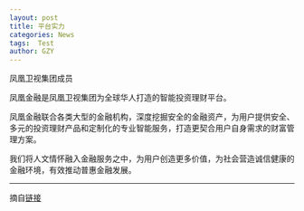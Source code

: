 ```yaml
---
layout: post
title: 平台实力
categories: News
tags:  Test
author: GZY
---
```


凤凰卫视集团成员

凤凰金融是凤凰卫视集团为全球华人打造的智能投资理财平台。

凤凰金融联合各类大型的金融机构，深度挖掘安全的金融资产，为用户提供安全、多元的投资理财产品和定制化的专业智能服务，打造更契合用户自身需求的财富管理方案。

我们将人文情怀融入金融服务之中，为用户创造更多价值，为社会营造诚信健康的金融环境，有效推动普惠金融发展。

*****

摘自[链接](http://www.fengjr.com/act/201607-pc-aboutus.html)